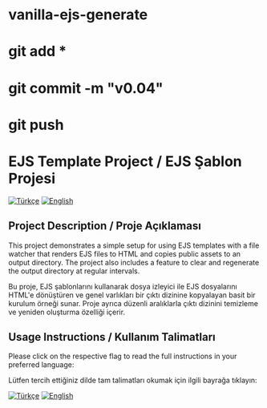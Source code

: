 
# vanilla-ejs-generate
# git add *

# git commit -m "v0.04"

# git push

# EJS Template Project / EJS Şablon Projesi

[![Türkçe](https://upload.wikimedia.org/wikipedia/commons/b/b4/Flag_of_Turkey.svg)](md/TR.md) [![English](https://upload.wikimedia.org/wikipedia/en/a/a4/Flag_of_the_United_States.svg)](md/EN.md)

## Project Description / Proje Açıklaması

This project demonstrates a simple setup for using EJS templates with a file watcher that renders EJS files to HTML and copies public assets to an output directory. The project also includes a feature to clear and regenerate the output directory at regular intervals.

Bu proje, EJS şablonlarını kullanarak dosya izleyici ile EJS dosyalarını HTML'e dönüştüren ve genel varlıkları bir çıktı dizinine kopyalayan basit bir kurulum örneği sunar. Proje ayrıca düzenli aralıklarla çıktı dizinini temizleme ve yeniden oluşturma özelliği içerir.

## Usage Instructions / Kullanım Talimatları

Please click on the respective flag to read the full instructions in your preferred language:

Lütfen tercih ettiğiniz dilde tam talimatları okumak için ilgili bayrağa tıklayın:

[![Türkçe](https://upload.wikimedia.org/wikipedia/commons/b/b4/Flag_of_Turkey.svg)](md/TR.md) [![English](https://upload.wikimedia.org/wikipedia/en/a/a4/Flag_of_the_United_States.svg)](md/EN.md)
